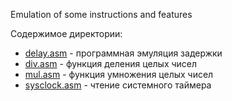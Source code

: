 Emulation of some instructions and features

Содержимое директории: 
- [delay.asm](delay.asm) - программная эмуляция задержки
- [div.asm](div.asm) - функция деления целых чисел
- [mul.asm](mul.asm) - функция умножения целых чисел
- [sysclock.asm](sysclock.asm) - чтение системного таймера

